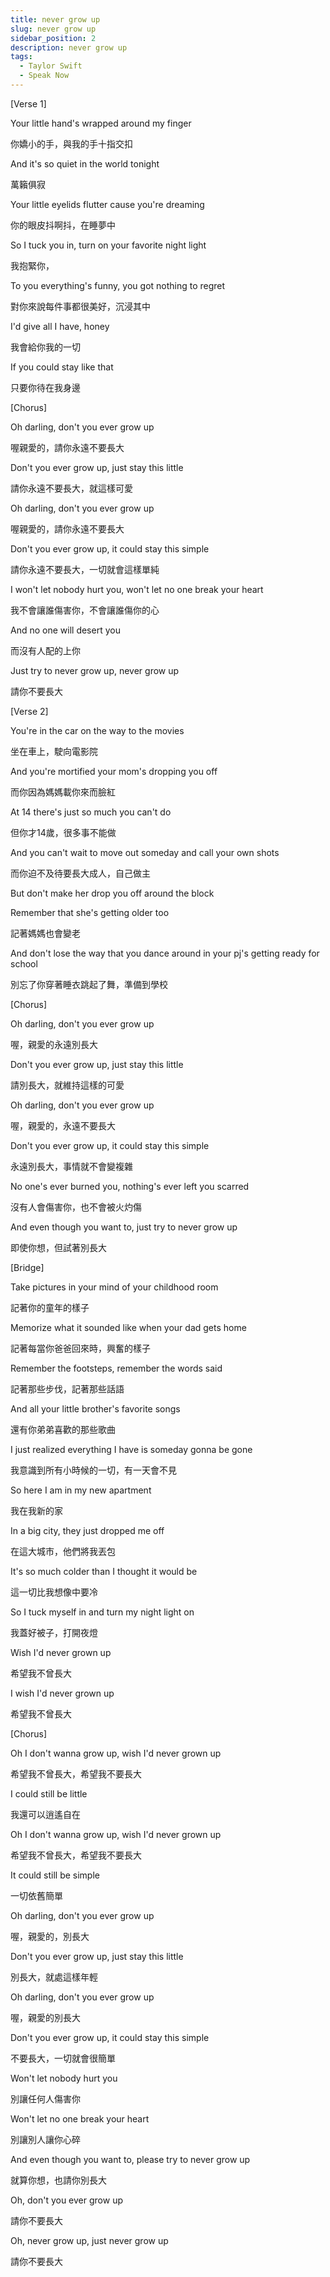 ```yaml
---
title: never grow up
slug: never grow up
sidebar_position: 2
description: never grow up
tags:
  - Taylor Swift
  - Speak Now
---
```


[Verse 1]

Your little hand's wrapped around my finger

你嬌小的手，與我的手十指交扣

And it's so quiet in the world tonight

萬籟俱寂

Your little eyelids flutter cause you're dreaming

你的眼皮抖啊抖，在睡夢中

So I tuck you in, turn on your favorite night light

我抱緊你，

To you everything's funny, you got nothing to regret

對你來說每件事都很美好，沉浸其中

I'd give all I have, honey

我會給你我的一切

If you could stay like that

只要你待在我身邊

[Chorus]

Oh darling, don't you ever grow up

喔親愛的，請你永遠不要長大

Don't you ever grow up, just stay this little

請你永遠不要長大，就這樣可愛

Oh darling, don't you ever grow up

喔親愛的，請你永遠不要長大

Don't you ever grow up, it could stay this simple

請你永遠不要長大，一切就會這樣單純

I won't let nobody hurt you, won't let no one break your heart

我不會讓誰傷害你，不會讓誰傷你的心

And no one will desert you

而沒有人配的上你

Just try to never grow up, never grow up

請你不要長大

[Verse 2]

You're in the car on the way to the movies

坐在車上，駛向電影院

And you're mortified your mom's dropping you off

而你因為媽媽載你來而臉紅

At 14 there's just so much you can't do

但你才14歲，很多事不能做

And you can't wait to move out someday and call your own shots

而你迫不及待要長大成人，自己做主

But don't make her drop you off around the block

Remember that she's getting older too

記著媽媽也會變老

And don't lose the way that you dance around in your pj's getting ready for school

別忘了你穿著睡衣跳起了舞，準備到學校

[Chorus]

Oh darling, don't you ever grow up

喔，親愛的永遠別長大

Don't you ever grow up, just stay this little

請別長大，就維持這樣的可愛

Oh darling, don't you ever grow up

喔，親愛的，永遠不要長大

Don't you ever grow up, it could stay this simple

永遠別長大，事情就不會變複雜

No one's ever burned you, nothing's ever left you scarred

沒有人會傷害你，也不會被火灼傷

And even though you want to, just try to never grow up

即使你想，但試著別長大

[Bridge]

Take pictures in your mind of your childhood room

記著你的童年的樣子

Memorize what it sounded like when your dad gets home

記著每當你爸爸回來時，興奮的樣子

Remember the footsteps, remember the words said

記著那些步伐，記著那些話語

And all your little brother's favorite songs

還有你弟弟喜歡的那些歌曲

I just realized everything I have is someday gonna be gone

我意識到所有小時候的一切，有一天會不見

So here I am in my new apartment

我在我新的家

In a big city, they just dropped me off

在這大城市，他們將我丟包

It's so much colder than I thought it would be

這一切比我想像中要冷

So I tuck myself in and turn my night light on

我蓋好被子，打開夜燈

Wish I'd never grown up

希望我不曾長大

I wish I'd never grown up

希望我不曾長大

[Chorus]

Oh I don't wanna grow up, wish I'd never grown up

希望我不曾長大，希望我不要長大

I could still be little

我還可以逍遙自在

Oh I don't wanna grow up, wish I'd never grown up

希望我不曾長大，希望我不要長大

It could still be simple

一切依舊簡單

Oh darling, don't you ever grow up

喔，親愛的，別長大

Don't you ever grow up, just stay this little

別長大，就處這樣年輕

Oh darling, don't you ever grow up

喔，親愛的別長大

Don't you ever grow up, it could stay this simple

不要長大，一切就會很簡單

Won't let nobody hurt you

別讓任何人傷害你

Won't let no one break your heart

別讓別人讓你心碎

And even though you want to, please try to never grow up

就算你想，也請你別長大

Oh, don't you ever grow up

請你不要長大

Oh, never grow up, just never grow up

請你不要長大